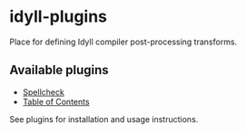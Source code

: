 # idyll-plugins
Place for defining Idyll compiler post-processing transforms.

## Available plugins

* [Spellcheck](./spellcheck)
* [Table of Contents](./table-of-contents)

See plugins for installation and usage instructions.
